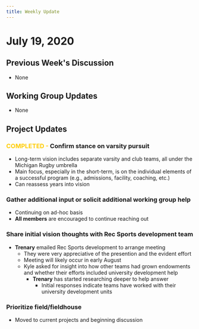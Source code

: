 ```yaml
---
title: Weekly Update
---
```

# July 19, 2020
## Previous Week's Discussion
- None

## Working Group Updates
- None

## Project Updates
### <span style='color:#ffcc00'>COMPLETED - </span>Confirm stance on varsity pursuit
- Long-term vision includes separate varsity and club teams, all under the Michigan Rugby umbrella
- Main focus, especially in the short-term, is on the individual elements of a successful program (e.g., admissions, facility, coaching, etc.)
- Can reassess years into vision

### Gather additional input or solicit additional working group help
- Continuing on ad-hoc basis
- **All members** are encouraged to continue reaching out

### Share initial vision thoughts with Rec Sports development team
- **Trenary** emailed Rec Sports development to arrange meeting
    - They were very appreciative of the presention and the evident effort
    - Meeting will likely occur in early August
    - Kyle asked for insight into how other teams had grown endowments and whether their efforts included university development help
        - **Trenary** has started researching deeper to help answer
            - Initial responses indicate teams have worked with their university development units

### Prioritize field/fieldhouse
- Moved to current projects and beginning discussion
